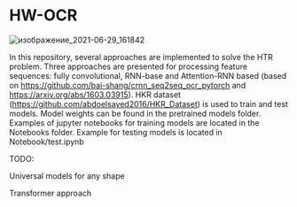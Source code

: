 # HW-OCR

![изображение_2021-06-29_161842](https://user-images.githubusercontent.com/55240294/123804183-ac0c3380-d8f5-11eb-88df-2400d1a3fcdc.png)

In this repository, several approaches are implemented to solve the HTR problem. Three approaches are presented for processing feature sequences: fully convolutional, RNN-base and Attention-RNN based (based on https://github.com/bai-shang/crnn_seq2seq_ocr_pytorch and https://arxiv.org/abs/1603.03915). 
HKR dataset (https://github.com/abdoelsayed2016/HKR_Dataset) is used to train and test models. 
Model weights can be found in the pretrained models folder.
Examples of jupyter notebooks for training models are located in the Notebooks folder.
Example for testing models is located in Notebook/test.ipynb

TODO:

Universal models for any shape

Transformer approach
